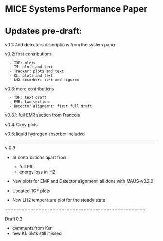 
MICE Systems Performance Paper
==============================

Updates pre-draft:
=================

v0.1: Add detectors descriptions from the system paper

v0.2: first contributions

      - TOF: plots
      - TM: plots and text
      - Tracker: plots and text
      - KL: plots and text
      - LH2 absorber: text and figures
      
v0.3: more contributions

      - TOF: text draft
      - EMR: two sections
      - Detector alignemnt: first full draft
      
v0.3.1: full EMR section from Francois    

v0.4: Ckov plots

v0.5: liquid hydrogen absorber included

--------------------------------------------------

v 0.9:
- all contributions apart from:
  - full PID
  - energy loss in lH2

- New plots for EMR and Detector alignment, all done with MAUS-v3.2.0
- Updated TOF plots
- New LH2 temperature plot for the steady state


==================================================

Draft 0.3:
 - comments from Ken
 - new KL plots still missed

